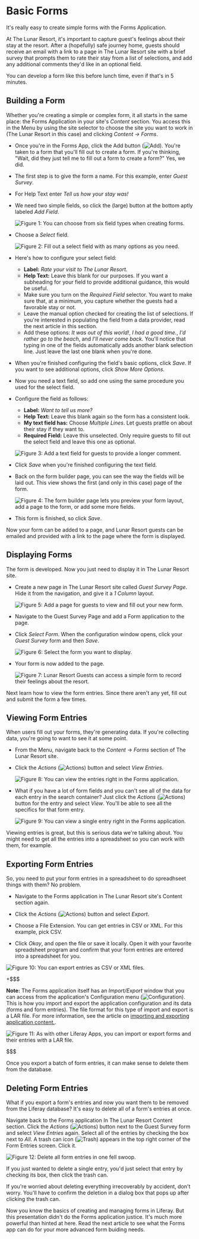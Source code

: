 # Basic Forms [](id=basic-forms)

It's really easy to create simple forms with the Forms Application. 

At The Lunar Resort, it's important to capture guest's feelings about their stay
at the resort. After a (hopefully) safe journey home, guests should receive an
email with a link to a page in The Lunar Resort site with a brief survey that prompts
them to rate their stay from a list of selections, and add any additional comments
they'd like in an optional field.

You can develop a form like this before lunch time, even if that's in 5 minutes.

## Building a Form [](id=building-a-form)

Whether you're creating a simple or complex form, it all starts in the same
place: the Forms Application in your site's *Content* section. You access this
in the Menu by using the site selector to choose the site you want to work in
(The Lunar Resort in this case) and clicking *Content &rarr; Forms*. 

- Once you're in the Forms App, click the Add button
(![Add](../../../images/icon-add.png)). You're taken to a form that you'll
fill out to create a form. If you're thinking, "Wait, did they just tell me to fill
out a form to create a form?" Yes, we did. 

- The first step is to give the form a name. For this example, enter *Guest Survey*. 

- For Help Text enter *Tell us how your stay was!*

- We need two simple fields, so click the (large) button at the bottom aptly
  labeled *Add Field*.

    ![Figure 1: You can choose from six field types when creating forms.](../../../images/forms-field-types.png)

- Choose a *Select* field.

    ![Figure 2: Fill out a select field with as many options as you need.](../../../images/forms-select-field.png)

- Here's how to configure your select field:
    - **Label:** *Rate your visit to The Lunar Resort.*
    - **Help Text:** Leave this blank for our purposes. If you want a subheading
      for your field to provide additional guidance, this would be useful.
    - Make sure you turn on the *Required Field* selector. You want to make sure
      that, at a minimum, you capture whether the guests had a favorable stay or
        not.
    - Leave the manual option checked for creating the list of selections. If
      you're interested in populating the field from a data provider, read the
        next article in this section.
    - Add these options: *It was out of this world!*, *I had a good time.*, *I'd
      rather go to the beach*, and *I'll never come back.* You'll notice that
        typing in one of the fields automatically adds another blank selection line.
        Just leave the last one blank when you're done.

- When you're finished configuring the field's basic options, click *Save*.
If you want to see additional options, click *Show More Options*. 

- Now you need a text field, so add one using the same procedure you used for
  the select field.

- Configure the field as follows:
    - **Label:** *Want to tell us more?*
    - **Help Text:** Leave this blank again so the form has a consistent look.
    - **My text field has:** Choose *Multiple Lines*. Let guests prattle on
      about their stay if they want to.
    - **Required Field:** Leave this unselected. Only require guests to fill out
      the select field and leave this one as optional.

    ![Figure 3: Add a text field for guests to provide a longer comment.](../../../images/forms-text-field.png)

- Click *Save* when you're finished configuring the text field.

- Back on the form builder page, you can see the way the fields will be laid
  out. This view shows the first (and only in this case) page of the form.

    ![Figure 4: The form builder page lets you preview your form layout, add a page to the form, or add some more fields.](../../../images/forms-form-builder.png)

- This form is finished, so click *Save*.

Now your form can be added to a page, and Lunar Resort guests can be emailed and
provided with a link to the page where the form is displayed.

## Displaying Forms [](id=displaying-forms)

The form is developed. Now you just need to display it in The Lunar Resort site. 

- Create a new page in The Lunar Resort site called *Guest Survey Page*. Hide it
  from the navigation, and give it a *1 Column* layout.

    ![Figure 5: Add a page for guests to view and fill out your new form.](../../../images/forms-guest-survey-page.png)

- Navigate to the Guest Survey Page and add a Form application to the page.

- Click *Select Form*. When the configuration window opens, click your *Guest
  Survey* form and then *Save*.

    ![Figure 6: Select the form you want to display.](../../../images/forms-select-form.png)

- Your form is now added to the page.

    ![Figure 7: Lunar Resort Guests can access a simple form to record their feelings about the resort.](../../../images/forms-guest-survey.png)

Next learn how to view the form entries. Since there aren't any yet, fill out and
submit the form a few times. 

## Viewing Form Entries [](id=viewing-form-entries)

When users fill out your forms, they're generating data. If you're collecting data, you're
going to want to see it at some point. 

- From the Menu, navigate back to the *Content* &rarr; *Forms* section of The
  Lunar Resort site.

- Click the *Actions* (![Actions](../../../images/icon-actions.png)) button and
  select *View Entries*.

    ![Figure 8: You can view the entries right in the Forms application. ](../../../images/forms-view-entries.png)

- What if you  have a lot of form fields and you can't see all of the data for
  each entry in the search container? Just click the *Actions*
(![Actions](../../../images/icon-actions.png)) button for the entry and select
*View*. You'll be able to see all the specifics for that form entry.

    ![Figure 9: You can view a single entry right in the Forms application.](../../../images/forms-view-entry.png)

Viewing entries is great, but this is serious data we're talking about. You
might need to get all the entries into a spreadsheet so you can work with them,
for example.

## Exporting Form Entries [](id=exporting-form-entries)

So, you need to put your form entries in a spreadsheet to do spreadhseet things
with them? No problem.

- Navigate to the Forms application in The Lunar Resort site's Content section
  again.

- Click the *Actions* (![Actions](../../../images/icon-actions.png)) button and
  select *Export*. 

- Choose a File Extension. You can get entries in CSV or XML. For this example, pick CSV.

- Click *Okay*, and open the file or save it locally. Open it with your favorite
  spreadsheet program and confirm that your form entries are entered into a
spreadsheet for you.

![Figure 10: You can export entries as CSV or XML files.](../../../images/forms-export-csv.png)

+$$$

**Note:** The Forms application itself has an *Import/Export* window that you can
access from the application's Configuration menu
(![Configuration](../../../images/icon-options.png)). This is how you import and
export the application configuration and its data (forms and form entries). The
file format for this type of import and export is a LAR file. For more
information, see the article on
[importing and exporting application content.](/discover/portal/-/knowledge_base/7-0/importing-exporting-pages-and-content).

![Figure 11: As with other Liferay Apps, you can import or export forms and their entries with a LAR file.](../../../images/forms-import-export-lar.png)

$$$

Once you export a batch of form entries, it can make sense to delete them from
the database.

## Deleting Form Entries [](id=deleting-form-entries)

What if you export a form's entries and now you want them to be removed from the
Liferay database? It's easy to delete all of a form's entries at once.

Navigate back to the Forms application In The Lunar Resort Content section.
Click the *Actions* (![Actions](../../../images/icon-actions.png)) button next
to the Guest Survey form and select *View Entries* again. Select all of the
entries by checking the box next to *All*. A trash can icon
(![Trash](../../../images/icon-trash.png)) appears in the top right corner of
the Form Entries screen. Click it.

![Figure 12: Delete all form entries in one fell swoop.](../../../images/forms-delete-entries.png)

If you just wanted to delete a single entry, you'd just select that entry by checking
its box, then click the trash can.

If you're worried about deleting everything irrecoverably by accident, don't
worry. You'll have to confirm the deletion in a dialog box that pops up after
clicking the trash can.

Now you know the basics of creating and managing forms in Liferay. But this
presentation didn't do the Forms application justice. It's much more powerful
than hinted at here. Read the next article to see what the Forms app can do for
your more advanced form buiding needs.
